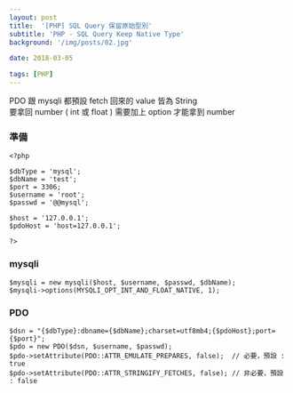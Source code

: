```yaml
---
layout: post
title:  '[PHP] SQL Query 保留原始型別'
subtitle: 'PHP - SQL Query Keep Native Type'
background: '/img/posts/02.jpg'

date: 2018-03-05

tags: [PHP]
---
```


PDO 跟 mysqli 都預設 fetch 回來的 value 皆為 String  
要拿回 number ( int 或 float ) 需要加上 option 才能拿到 number

### 準備
```
<?php

$dbType = 'mysql';
$dbName = 'test';
$port = 3306;
$username = 'root';
$passwd = '@@mysql';

$host = '127.0.0.1';
$pdoHost = 'host=127.0.0.1';

?>
```

### mysqli
```
$mysqli = new mysqli($host, $username, $passwd, $dbName);
$mysqli->options(MYSQLI_OPT_INT_AND_FLOAT_NATIVE, 1);
```


### PDO
```
$dsn = "{$dbType}:dbname={$dbName};charset=utf8mb4;{$pdoHost};port={$port}";
$pdo = new PDO($dsn, $username, $passwd);
$pdo->setAttribute(PDO::ATTR_EMULATE_PREPARES, false);  // 必要，預設 : true
$pdo->setAttribute(PDO::ATTR_STRINGIFY_FETCHES, false); // 非必要，預設 : false
```